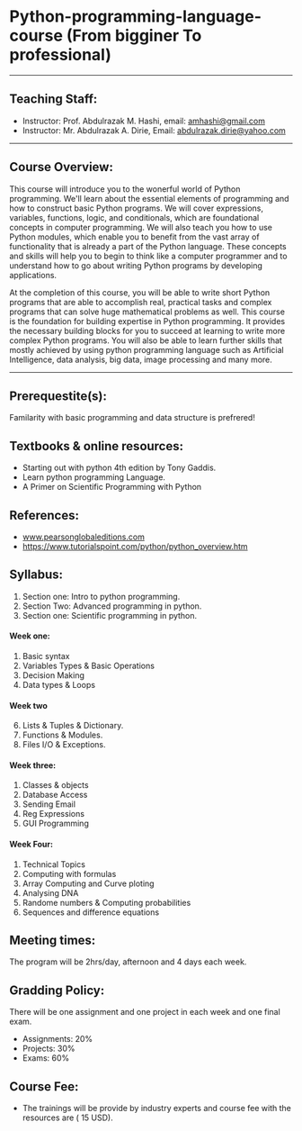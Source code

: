 # Python-programming-language-course (From bigginer To professional)

-----------------------------------------------------------------------------
## Teaching Staff:
* Instructor: Prof. Abdulrazak M. Hashi, email: amhashi@gmail.com
* Instructor: Mr. Abdulrazak A. Dirie, Email: abdulrazak.dirie@yahoo.com
-----------------------------------------------------------------------------

## Course Overview:
This course will introduce you to the wonerful world of Python programming.  We'll learn about the essential elements of programming and how to construct basic Python programs. We will cover expressions, variables, functions, logic, and conditionals, which are foundational concepts in computer programming. We will also teach you how to use Python modules, which enable you to benefit from the vast array of functionality that is already a part of the Python language. These concepts and skills will help you to begin to think like a computer programmer and to understand how to go about writing Python programs by developing applications.

At the completion of this course, you will be able to write short Python programs that are able to accomplish real, practical tasks and complex programs that can solve huge mathematical problems as well. This course is the foundation for building expertise in Python programming. It provides the necessary building blocks for you to succeed at learning to write more complex Python programs. You will also be able to learn further skills that mostly achieved by using python programming language such as Artificial Intelligence, data analysis, big data, image processing and many more.

---------------------------------------------------------------------------
## Prerequestite(s):
Familarity with basic programming and data structure is prefrered!

## Textbooks & online resources:
* Starting out with python 4th edition by Tony Gaddis.
* Learn python programming Language.
* A Primer on Scientific Programming with Python

## References:
* www.pearsonglobaleditions.com
* https://www.tutorialspoint.com/python/python_overview.htm

## Syllabus:
1. Section one: Intro to python programming.
2. Section Two: Advanced programming in python.
3. Section one: Scientific programming in python.
#### Week one:
1. Basic syntax
2. Variables Types & Basic Operations
4. Decision Making
5.  Data types & Loops
#### Week two
6. Lists & Tuples & Dictionary.
7. Functions & Modules.
8. Files I/O & Exceptions.

#### Week three:
1. Classes & objects
2. Database Access
3. Sending Email
4. Reg Expressions
5. GUI Programming

#### Week Four:
1. Technical Topics
2. Computing with formulas
3. Array Computing and Curve ploting
4. Analysing DNA
5. Randome numbers & Computing probabilities
6. Sequences and difference equations


## Meeting times:
The program will be 2hrs/day, afternoon and 4 days each week.

## Gradding Policy:
There will be one assignment and one project in each week and one final exam.
* Assignments: 20%
* Projects: 30%
* Exams: 60%

## Course Fee:
* The trainings will be provide by industry experts and course fee with the resources are ( 15 USD).


